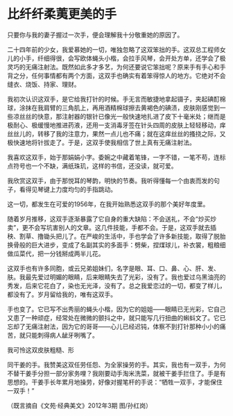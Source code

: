 # 比纤纤柔荑更美的手

只要你与我的妻子握过一次手，便会理解我十分敬重她的原因了。 

二十四年前的少女，我爱慕她的一切，唯独忽略了这双笨拙的手。这双总工程师女儿的小手，纤细得很，会写欧体蝇头小楷，会拉手风琴，会开处方单，还学会了极灵巧的无痛注射法。既然如此多才多艺，为何还要说它笨拙呢？原来手有手心和手背之分，任何事情都有两个方面，这双手也确实有着笨得惊人的地方。它绝对不会缝衣、烧饭、持家、理财。 

我初次认识这双手，是它给我打针的时候。手无言而敏捷地拿起镊子，夹起碘酊棉球，涂抹在我肩臂的三角肌上，再用酒精棉球擦去黄褐色的碘渍，皮肤刚感觉到一些凉丝丝的快意，那注射器的银针已像光一般快速地扎进了皮下十毫米处；继而是极耐心、极缓慢地推进药液，还用一支消毒牙签在针头四周的皮肤上轻轻移动，痒丝丝儿的，转移了我的注意力，果然一点儿也不痛；就在这痒丝丝的搔挠之际，又极快速地将针拔走了。于是，这双手使我相信了世上真有无痛注射法。 

我喜欢这双手，始于那娟娟小字。委婉之中藏着笔锋，一字不错，一笔不苟，连标点符号也一个不缺，满纸珠玑，这样的书信，还没读，就可爱。 

我欣赏这双手，由于那悦耳的琴韵，明快的节奏。我听得懂每一个由衷而发的句子，看得见琴键上力度均匀的手指跳动。 

这一切，都发生在可爱的1956年，在我开始熟悉这双手的那个美好年度里。 

随着岁月推移，这双手逐渐暴露了它自身的重大缺陷：不会送礼，不会“炒买炒卖”，更不会写坑害别人的文章。这几件技能，手都不会。于是，这双手就去插秧、割草、撸锄头把儿了。在严峻的生活中，手也学会了许多新技能，取得了脱胎换骨般的巨大进步，变成了名副其实的多面手：劈柴，捏煤球儿，补衣裳，粗粮细做瓜菜代，把一分钱掰成两半儿花。 

这双手也有许多同胞，或云兄弟姐妹们，名字是眼、耳、口、鼻、心、肝、发、肤。我最先爱过明媚的眼睛，后来眼睛失去了光彩，没有了。我也爱过乌黑油亮的秀发，后来它花白了，染也无光泽，没有了。总之我爱恋过的一切，都变了样儿，都没有了。岁月留给我的，唯有这双手。 

手也变了。它已写不出秀丽的蝇头小楷，因为它的姐姐——眼睛已无光彩，它自己又患了一种顽症，经常处在微微的颤抖之中，就只能写几行扭曲的蝌蚪文了。它已忘却了无痛注射法，因为它的哥哥——心儿已经迟钝，体察不到打针那种小小的痛苦，就只能刺得病人龇牙咧嘴了。 

我可怜这双皮肤粗糙、形 

同干姜的手。我赞美这双任劳任怨、为全家操劳的手。其实，我也有一双手，为何不替干姜手分担一部分家务哩？我刚要动手淘米洗菜，就被干姜手拦住了。手是有思想的。干姜手长年累月地操劳，好像对握笔杆的手说：“牺牲一双手，才能保住一双手！” 

（既言摘自《文苑·经典美文》2012年3期 图/孙红岗）